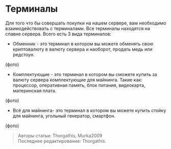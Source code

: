 # Терминалы

Для того что бы совершать покупки на нашем сервере, вам необходимо взаимодействовать с терминалами.
Все терминалы находятся на спавне сервера. Всего есть 3 вида терминалов:

-   Обменник - это терминал в котором вы можете обменять свою криптовалюту в валюту сервера и наоборот, продать медь или редстоун.

(фото)

-   Комплектующие - это терминал в котором вы сможете купить за валюту сервера комплектующие для майнинга. Такие как: процессор, оперативная память, блок питания, видеокарта, материнская плата.

(фото)

-   Всё для майнинга- это терминал в котором вы можете купить стойку для майнинга, угольный генератор, смартфон.

(фото)

> Авторы статьи: Thorgathis, Murka2009 <br>
> Последнее редактирование: Thorgathis.
